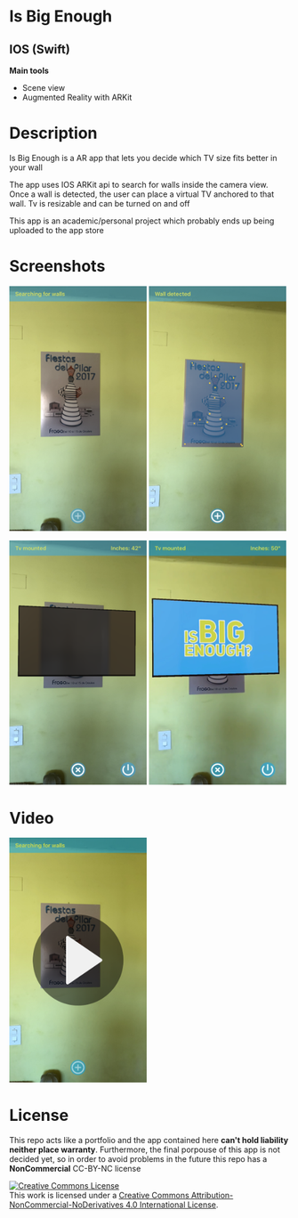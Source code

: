 <h1>Is Big Enough</h1>
<h2>IOS (Swift)</h2>
<b>Main tools</b>
<ul>
<li>Scene view</li>
<li>Augmented Reality with ARKit</li>
</ul>

<h1>Description</h1>
<p>Is Big Enough is a AR app that lets you decide which TV size fits better in your wall</p>
<p>The app uses IOS ARKit api to search for walls inside the camera view. Once a wall is detected, the user can place a virtual TV anchored to that wall.
Tv is resizable and can be turned on and off</p>
<p>This app is an academic/personal project which probably ends up being uploaded to the app store</p>

<h1>Screenshots</h1>
<p>
  <a href='#img1'><img id='img1' width = '49%' src='IMG_0693.png'/></a>
  <a href='#img2'><img id='img2' width = '49%' src='IMG_0694.png'/></a>
</p>
<p>
  <a href='#img3'><img id='img3' width = '49%' src='IMG_0695.png'/></a>
  <a href='#img3'><img id='img3' width = '49%' src='IMG_0696.png'/></a>
</p>

<h1>Video</h1>
<p>
  <a href='#img1'><img id='img1' width = '49%' src='is_big_enough_cover.png'/></a>
</p>

<h1>License</h1>
<p>This repo acts like a portfolio and the app contained here <b>can't hold liability neither place warranty</b>. Furthermore, the final porpouse of this app is not decided yet, so in order to avoid problems in the future this repo has a <b>NonCommercial</b> CC-BY-NC license</p>
<a rel="license" href="http://creativecommons.org/licenses/by-nc-nd/4.0/"><img alt="Creative Commons License" style="border-width:0" src="https://i.creativecommons.org/l/by-nc-nd/4.0/88x31.png" /></a><br />This work is licensed under a <a rel="license" href="http://creativecommons.org/licenses/by-nc-nd/4.0/">Creative Commons Attribution-NonCommercial-NoDerivatives 4.0 International License</a>.
